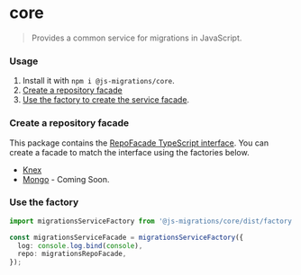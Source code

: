 # core
> Provides a common service for migrations in JavaScript.

### Usage
1. Install it with `npm i @js-migrations/core`.
1. [Create a repository facade](#create-a-repository-facade)
1. [Use the factory to create the service facade](#use-the-factory).

### Create a repository facade
This package contains the [RepoFacade TypeScript interface](./src/RepoFacade.ts). You can create a facade to match the interface using the factories below.

- [Knex](https://github.com/js-migrations/knex)
- [Mongo](https://github.com/js-migrations/mongo) - Coming Soon.

### Use the factory
```typescript
import migrationsServiceFactory from '@js-migrations/core/dist/factory';

const migrationsServiceFacade = migrationsServiceFactory({
  log: console.log.bind(console),
  repo: migrationsRepoFacade,
});
```
